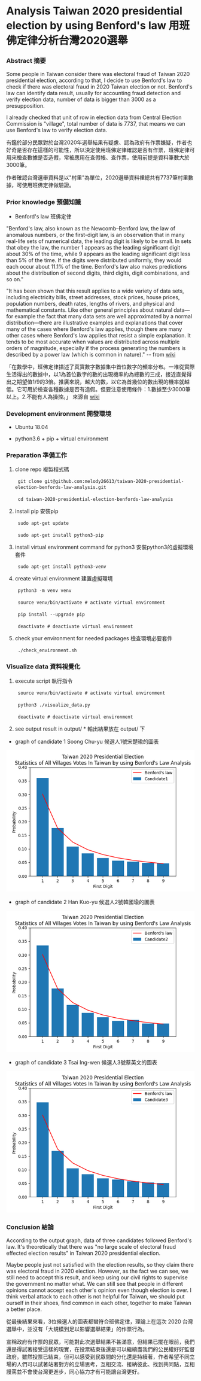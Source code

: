 # Analysis Taiwan 2020 presidential election by using Benford's law 用班佛定律分析台灣2020選舉


### Abstract 摘要

Some people in Taiwan consider there was electoral fraud of Taiwan 2020 presidential election, according to that, I decide to use Benford's law to check if there was electoral fraud in 2020 Taiwan election or not. Benford's law can identify data result, usually for accounting fraud detection and verify election data, number of data is bigger than 3000 as a presupposition.

I already checked that unit of row in election data from Central Election Commission is "village", total number of data is 7737, that means we can use Benford's law to verify election data.
    
有鑑於部分民眾對於台灣2020年選舉結果有疑慮、認為政府有作票嫌疑，作者也好奇是否存在這樣的可能性，所以決定使用班佛定律確認是否有作票，班佛定律可用來檢查數據是否造假，常被應用在查假帳、查作票，使用前提是資料筆數大於3000筆。

作者確認台灣選舉資料是以"村里"為單位，2020選舉資料裡總共有7737筆村里數據，可使用班佛定律做驗證。

### Prior knowledge 預備知識

* Benford's law 班佛定律

"Benford's law, also known as the Newcomb–Benford law, the law of anomalous numbers, or the first-digit law, is an observation that in many real-life sets of numerical data, the leading digit is likely to be small. In sets that obey the law, the number 1 appears as the leading significant digit about 30% of the time, while 9 appears as the leading significant digit less than 5% of the time. If the digits were distributed uniformly, they would each occur about 11.1% of the time. Benford's law also makes predictions about the distribution of second digits, third digits, digit combinations, and so on."

"It has been shown that this result applies to a wide variety of data sets, including electricity bills, street addresses, stock prices, house prices, population numbers, death rates, lengths of rivers, and physical and mathematical constants. Like other general principles about natural data—for example the fact that many data sets are well approximated by a normal distribution—there are illustrative examples and explanations that cover many of the cases where Benford's law applies, though there are many other cases where Benford's law applies that resist a simple explanation. It tends to be most accurate when values are distributed across multiple orders of magnitude, especially if the process generating the numbers is described by a power law (which is common in nature)."
-- from [wiki](https://en.wikipedia.org/wiki/Benford%27s_law)

「在數學中，班佛定律描述了真實數字數據集中首位數字的頻率分布。一堆從實際生活得出的數據中，以1為首位數字的數的出現機率約為總數的三成，接近直覺得出之期望值1/9的3倍。推廣來說，越大的數，以它為首幾位的數出現的機率就越低。它可用於檢查各種數據是否有造假。但要注意使用條件：1.數據至少3000筆以上。2.不能有人為操控。」 來源自 [wiki](https://zh.wikipedia.org/wiki/%E6%9C%AC%E7%A6%8F%E7%89%B9%E5%AE%9A%E5%BE%8B)

### Development environment 開發環境

* Ubuntu 18.04

* python3.6 + pip + virtual environment


### Preparation 準備工作

1. clone repo 複製程式碼

        git clone git@github.com:melody26613/taiwan-2020-presidential-election-benfords-law-analysis.git

        cd taiwan-2020-presidential-election-benfords-law-analysis

2. install pip 安裝pip

        sudo apt-get update

        sudo apt-get install python3-pip

3. install virtual environment command for python3 安裝python3的虛擬環境套件

        sudo apt-get install python3-venv

4. create virtual environment 建置虛擬環境

        python3 -m venv venv
        
        source venv/bin/activate # activate virtual environment
        
        pip install --upgrade pip
        
        deactivate # deactivate virtual environment

5. check your environment for needed packages 檢查環境必要套件

        ./check_environment.sh

### Visualize data 資料視覺化

1. execute script 執行指令

        source venv/bin/activate # activate virtual environment
        
        python3 ./visualize_data.py
        
        deactivate # deactivate virtual environment
        
2. see output result in output/ * 輸出結果放在 output/ 下

* graph of candidate 1 Soong Chu-yu 候選人1號宋楚瑜的圖表

![image](https://github.com/melody26613/taiwan-2020-presidential-election-benfords-law-analysis/blob/master/output/Candidate1_宋楚瑜.png)

* graph of candidate 2 Han Kuo-yu 候選人2號韓國瑜的圖表

![image](https://github.com/melody26613/taiwan-2020-presidential-election-benfords-law-analysis/blob/master/output/Candidate2_韓國瑜.png)

* graph of candidate 3 Tsai Ing-wen 候選人3號蔡英文的圖表

![image](https://github.com/melody26613/taiwan-2020-presidential-election-benfords-law-analysis/blob/master/output/Candidate3_蔡英文.png)

### Conclusion 結論

According to the output graph, data of three candidates followed Benford's law. It's theoretically that there was "no large scale of electoral fraud effected election results" in Taiwan 2020 presidential election.

Maybe people just not satisfied with the election results, so they claim there was electoral fraud in 2020 election. However, as the fact we can see, we still need to accept this result, and keep using our civil rights to supervise the government no matter what. We can still see that people in different opinions cannot accept each other's opinion even though election is over. I think verbal attack to each other is not helpful for Taiwan, we should put ourself in their shoes, find common in each other, together to make Taiwan a better place.

從最後結果來看，3位候選人的圖表都蠻符合班佛定律，理論上在這次 2020 台灣選舉中，並沒有「大規模到足以影響選舉結果」的作票行為。

宣稱政府有作票的民眾，可能對此次選舉結果不甚滿意，但結果已擺在眼前，我們還是得試著接受這樣的現實，在投票結束後還是可以繼續盡我們的公民權好好監督政府。雖然投票已結束，但可以感受到民眾間的分化還是持續著，作者希望不同立場的人們可以試著站著對方的立場思考，互相交流、接納彼此、找到共同點，互相謾罵並不會使台灣更進步，同心協力才有可能讓台灣更好。